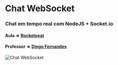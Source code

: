 # Chat WebSocket
### Chat em tempo real com NodeJS + Socket.io
#### Aula => [Rocketseat](https://www.youtube.com/watch?v=-jXfKDYJJvo)
#### Professor => [Diego Fernandes](https://github.com/diego3g)

![Chat WebSocket](https://github.com/r-santtos/Today-I-Learned/blob/master/Chat-WebSocket-master/Chat%20WebSocket.png?raw=true?raw=true "Chat WebSocket")

